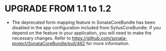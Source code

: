 # UPGRADE FROM 1.1 to 1.2

* The deprecated form mapping feature in SonataCoreBundle has been disabled in the app configuration included from SyliusCoreBundle.
  If you depend on the feature in your application, you will need to make the necessary changes. Refer to
  https://github.com/sonata-project/SonataCoreBundle/pull/462 for more information.
